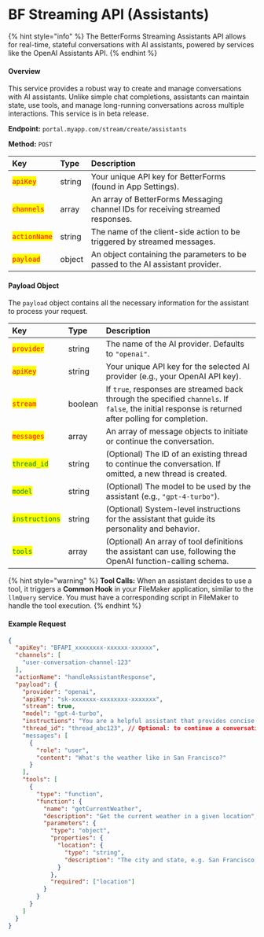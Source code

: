 # BF Streaming API (Assistants)

{% hint style="info" %}
The BetterForms Streaming Assistants API allows for real-time, stateful conversations with AI assistants, powered by services like the OpenAI Assistants API.
{% endhint %}

#### **Overview**

This service provides a robust way to create and manage conversations with AI assistants. Unlike simple chat completions, assistants can maintain state, use tools, and manage long-running conversations across multiple interactions. This service is in beta release.

**Endpoint:** `portal.myapp.com/stream/create/assistants`

**Method:** `POST`

| Key | Type | Description |
| :--- | :--- | :--- |
| <mark style="color:red;">`apiKey`</mark> | string | Your unique API key for BetterForms (found in App Settings). |
| <mark style="color:red;">`channels`</mark> | array | An array of BetterForms Messaging channel IDs for receiving streamed responses. |
| <mark style="color:red;">`actionName`</mark> | string | The name of the client-side action to be triggered by streamed messages. |
| <mark style="color:red;">`payload`</mark> | object | An object containing the parameters to be passed to the AI assistant provider. |

#### **Payload Object**

The `payload` object contains all the necessary information for the assistant to process your request.

| Key | Type | Description |
| :--- | :--- | :--- |
| <mark style="color:red;">`provider`</mark> | string | The name of the AI provider. Defaults to `"openai"`. |
| <mark style="color:red;">`apiKey`</mark> | string | Your unique API key for the selected AI provider (e.g., your OpenAI API key). |
| <mark style="color:red;">`stream`</mark> | boolean | If `true`, responses are streamed back through the specified `channels`. If `false`, the initial response is returned after polling for completion. |
| <mark style="color:red;">`messages`</mark> | array | An array of message objects to initiate or continue the conversation. |
| <mark style="color:green;">`thread_id`</mark> | string | (Optional) The ID of an existing thread to continue the conversation. If omitted, a new thread is created. |
| <mark style="color:green;">`model`</mark> | string | (Optional) The model to be used by the assistant (e.g., `"gpt-4-turbo"`). |
| <mark style="color:green;">`instructions`</mark> | string | (Optional) System-level instructions for the assistant that guide its personality and behavior. |
| <mark style="color:green;">`tools`</mark> | array | (Optional) An array of tool definitions the assistant can use, following the OpenAI function-calling schema. |

{% hint style="warning" %}
**Tool Calls:** When an assistant decides to use a tool, it triggers a **Common Hook** in your FileMaker application, similar to the `llmQuery` service. You must have a corresponding script in FileMaker to handle the tool execution.
{% endhint %}

#### **Example Request**

```json
{
  "apiKey": "BFAPI_xxxxxxxx-xxxxxx-xxxxxx",
  "channels": [
    "user-conversation-channel-123"
  ],
  "actionName": "handleAssistantResponse",
  "payload": {
    "provider": "openai",
    "apiKey": "sk-xxxxxxx-xxxxxxxx-xxxxxxx",
    "stream": true,
    "model": "gpt-4-turbo",
    "instructions": "You are a helpful assistant that provides concise answers.",
    "thread_id": "thread_abc123", // Optional: to continue a conversation
    "messages": [
      {
        "role": "user",
        "content": "What's the weather like in San Francisco?"
      }
    ],
    "tools": [
      {
        "type": "function",
        "function": {
          "name": "getCurrentWeather",
          "description": "Get the current weather in a given location",
          "parameters": {
            "type": "object",
            "properties": {
              "location": {
                "type": "string",
                "description": "The city and state, e.g. San Francisco, CA"
              }
            },
            "required": ["location"]
          }
        }
      }
    ]
  }
}
``` 
